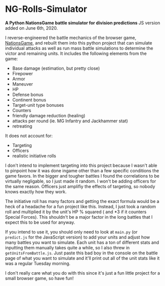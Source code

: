 # NG-Rolls-Simulator
**A Python NationsGame battle simulator for division predictions**
JS version added on June 6th, 2020.

I reverse-engineered the battle mechanics of the browser game, [NationsGame](https://www.Nationsgame.net), and rebuilt them into this python project that can simulate individual attacks as well as run mass battle simulations to determine the victor and remaining units.  It includes the following elements from the game:
* Base damage (estimation, but pretty close)
* Firepower
* Armor
* Maneuver
* HP
* Defense bonus
* Continent bonus
* Target-unit type bonuses
* Counters
* friendly damage reduction (healing)
* attacks per round (ie. MG Infantry and Jackhammer stat)
* retreating

It does not account for:
* Targeting
* Officers
* realistic initiative rolls

I don't intend to implement targeting into this project because I wasn't able to pinpoint how it was done ingame other than a few specific conditions the game favors.  In the bigger and tougher battles I found the correlations to be virtually negligable, so I just made it random.  I won't be adding officers for the same reason.  Officers just amplifiy the effects of targeting, so nobody knows exactly how they work.

The initiative roll has many factors and getting the exact formula would be a heck of a headache for a fun project like this.  Instead, I just took a random roll and multiplied it by the unit's HP % squared ( and *3 if it counters Special Forces).  This shouldn't be a major factor in the long battles that I expect this to be used for anyway.

If you intend to use it, you should only need to look at `main.py` (or `predict.js` for the JavaScript version) to add your units and adjust how many battles you want to simulate.  Each unit has a ton of different stats and inputting them manually takes quite a while, so I also threw in `getUnitsFromBattle.js`.  Just paste this bad boy in the console on the battle page of what you want to simulate and it'll print out all of the unit stats like it was a regular Tuesday morning. 

I don't really care what you do with this since it's just a fun little project for a small browser game, so have fun!
